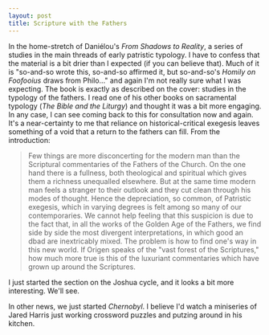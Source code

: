 ```yaml
---
layout: post
title: Scripture with the Fathers
---
```


In the home-stretch of Daniélou's _From Shadows to Reality_, a series
of studies in the main threads of early patristic typology. I have to 
confess that the material is a bit drier than
I expected (if you can believe that). Much of it is "so-and-so wrote this,
so-and-so affirmed it, but so-and-so's _Homily on Foofooius_ draws from
Philo..." and again I'm not really sure what I was expecting. The book
is exactly as described on the cover: studies in the typology of the 
fathers. I read one of his other books on sacramental typology (_The
Bible and the Liturgy_) and thought it was a bit more engaging. In any 
case, I can see coming back to this for consultation now and again. It's 
a near-certainty to me that reliance on historical-critical exegesis 
leaves something of a void that a return to the fathers can fill. From
the introduction:

>Few things are more disconcerting for the modern man than the 
Scriptural commentaries of the Fathers of the Church. On the one hand
there is a fullness, both theological and spiritual which gives them
a richness unequalled elsewhere. But at the same time modern man feels
a stranger to their outlook and they cut clean through his modes of
thought. Hence the depreciation, so common, of Patristic exegesis, which 
in varying degrees is felt among so many of our contemporaries. We cannot
help feeling that this suspicion is due to the fact that, in all the works
of the Golden Age of the Fathers, we find side by side the most divergent
interpretations, in which good an dbad are inextricably mixed. The problem
is how to find one's way in this new world. If Origen speaks of the
"vast forest of the Scriptures," how much more true is this of the 
luxuriant commentaries which have grown up around the Scriptures.

I just started the section on the Joshua cycle, and it looks a bit more
interesting. We'll see. 

In other news, we just started _Chernobyl_. I believe I'd watch a miniseries
of Jared Harris just working crossword puzzles and putzing around in his kitchen.
